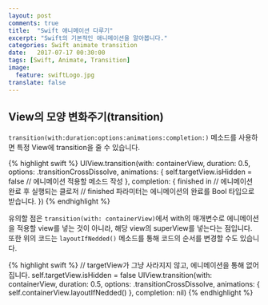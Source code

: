 ```yaml
---
layout: post
comments: true
title:  "Swift 애니메이션 다루기"
excerpt: "Swift의 기본적인 애니메이션을 알아봅니다."
categories: Swift animate transition
date:   2017-07-17 00:30:00
tags: [Swift, Animate, Transition]
image:
  feature: swiftLogo.jpg
translate: false
---
```


## View의 모양 변화주기(transition)

`transition(with:duration:options:animations:completion:)` 메소드를 사용하면 특정 View에 transition을 줄 수 있습니다.

{% highlight swift %}
UIView.transition(with: containerView, duration: 0.5, options: .transitionCrossDissolve,
                  animations: {
                     self.targetView.isHidden = false
                     // 에니메이션 적용할 메소드 작성
                  }, completion: { finished in
                    // 에니메이션 완료 후 실행되는 클로저
                    // finished 파라미터는 에니메이션의 완료를 Bool 타입으로 받습니다.
                  })
{% endhighlight %}

유의할 점은 `transition(with: containerView)`에서 with의 매개변수로 에니메이션을 적용할 view를 넣는 것이 아니라, 해당 view의 superView를 넣는다는 점입니다. 또한 위의 코드는 `layoutIfNedded()` 메소드를 통해 코드의 순서를 변경할 수도 있습니다.

{% highlight swift %}
// targetView가 그냥 사라지지 않고, 에니메이션을 통해 없어집니다.
self.targetView.isHidden = false
UIView.transition(with: containerView, duration: 0.5, options: .transitionCrossDissolve,
                  animations: {
                     self.containerView.layoutIfNedded()
                  }, completion: nil)
{% endhighlight %}

